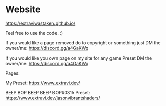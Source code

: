 # Website

https://extraviwastaken.github.io/ 

Feel free to use the code. :) 

If you would like a page removed do to copyright or something just DM the owner/me: https://discord.gg/a4GaKWq

If you would like you own page on my site for any game Preset DM the owner/me: https://discord.gg/a4GaKWq

Pages:

My Preset: https://www.extravi.dev/

BEEP BOP BEEP BEEP BOP#0315 Preset: https://www.extravi.dev/jasonvibrantshaders/
